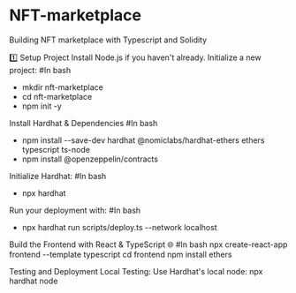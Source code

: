 # NFT-marketplace
Building NFT marketplace with Typescript and Solidity


1️⃣ Setup Project
Install Node.js if you haven't already.
Initialize a new project:
#In bash
- mkdir nft-marketplace
- cd nft-marketplace
- npm init -y

Install Hardhat & Dependencies
#In bash
- npm install --save-dev hardhat @nomiclabs/hardhat-ethers ethers typescript ts-node
- npm install @openzeppelin/contracts

Initialize Hardhat:
#In bash
- npx hardhat

Run your deployment with:
#In bash
- npx hardhat run scripts/deploy.ts --network localhost

Build the Frontend with React & TypeScript 🌐
#In bash
npx create-react-app frontend --template typescript
cd frontend
npm install ethers

Testing and Deployment
Local Testing: Use Hardhat's local node:
npx hardhat node

